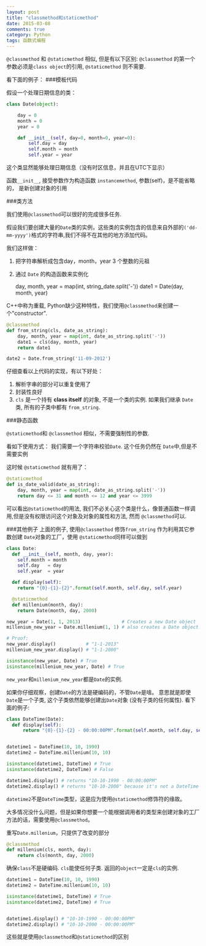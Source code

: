 ```yaml
---
layout: post
title: "classmethod和staticmethod"
date: 2015-03-08
comments: true
category: Python
tags: 函数式编程
---
```

`@classmethod` 和 `@staticmethod` 相似, 但是有以下区别: `@classmethod` 的第一个参数必须是`class object`的引用, `@staticmethod` 则不需要.

看下面的例子：
###模板代码

假设一个处理日期信息的类：

```python
class Date(object):

    day = 0
    month = 0
    year = 0

    def __init__(self, day=0, month=0, year=0):
        self.day = day
        self.month = month
        self.year = year
```

这个类显然能够处理日期信息（没有时区信息，并且在UTC下显示）

函数`__init__`, 接受参数作为构造函数 `instancemethod`, 参数(self)，是不能省略的， 是新创建对象的引用

###类方法

我们使用`@classmethod`可以很好的完成很多任务.

假设我们要创建大量的`Date`类的实例，这些类的实例包含的信息来自外部的`('dd-mm-yyyy')`格式的字符串,我们不得不在其他的地方添加代码。

我们这样做：

1. 把字符串解析成包含day，month，year 3 个整数的元祖
2. 通过 `Date` 的构造函数来实例化

    day, month, year = map(int, string_date.split('-'))
    date1 = Date(day, month, year)

C++中称为重载, Python缺少这种特性，我们使用`@classmethod`来创建一个"constructor".

```python
@classmethod
def from_string(cls, date_as_string):
    day, month, year = map(int, date_as_string.split('-'))
    date1 = cls(day, month, year)
    return date1

date2 = Date.from_string('11-09-2012')
```

仔细查看以上代码的实现，有以下好处：

1. 解析字串的部分可以重复使用了
2. 封装性良好
3. `cls` 是一个持有 **class itself** 的对象, 不是一个类的实例. 如果我们继承 `Date` 类, 所有的子类中都有 `from_string`.

###静态函数

`@staticmethod`和 `@classmethod` 相似，不需要强制性的参数.

看如下使用方式：
我们需要一个字符串校验`Date`. 这个任务仍然在 `Date`中,但是不需要实例

这时候 `@staticmethod` 就有用了：

```python
@staticmethod
def is_date_valid(date_as_string):
    day, month, year = map(int, date_as_string.split('-'))
    return day <= 31 and month <= 12 and year <= 3999
```

可以看出`@staticmethod`的用法, 我们不必关心这个类是什么，像普通函数一样调用,但是没有权限访问这个对象及对象的属性和方法, 然而 `@classmethod`可以.

###其他例子
上面的例子, 使用`@classmethod` 修饰`from_string` 作为利用其它参数创建 `Date`对象的工厂，使用 `@staticmethod`同样可以做到

```python
class Date:
  def __init__(self, month, day, year):
    self.month = month
    self.day   = day
    self.year  = year

  def display(self):
    return "{0}-{1}-{2}".format(self.month, self.day, self.year)

  @staticmethod
  def millenium(month, day):
    return Date(month, day, 2000)

new_year = Date(1, 1, 2013)               # Creates a new Date object
millenium_new_year = Date.millenium(1, 1) # also creates a Date object. 

# Proof:
new_year.display()           # "1-1-2013"
millenium_new_year.display() # "1-1-2000"

isinstance(new_year, Date) # True
isinstance(millenium_new_year, Date) # True
```

`new_year`和`millenium_new_year`都是`Date`的实例.

如果你仔细观察，创建`Date`的方法是硬编码的，不管`Date`是啥。 意思就是即使`Date`是一个子类, 这个子类依然能够创建出`Date`对象 (没有子类的任何属性). 看下面的例子:

```python
class DateTime(Date):
  def display(self):
      return "{0}-{1}-{2} - 00:00:00PM".format(self.month, self.day, self.year)


datetime1 = DateTime(10, 10, 1990)
datetime2 = DateTime.millenium(10, 10)

isinstance(datetime1, DateTime) # True
isinstance(datetime2, DateTime) # False

datetime1.display() # returns "10-10-1990 - 00:00:00PM"
datetime2.display() # returns "10-10-2000" because it's not a DateTime object but a Date object. Check the implementation of the millenium method on the Date class
```

`datetime2`不是`DateTime`类型，这是应为使用`@staticmethod`修饰符的缘故。

大多情况没什么问题，但是如果你想要一个能根据调用者的类型来创建对象的工厂方法的话，需要使用`@classmethod`。

重写`Date.millenium`，只提供了改变的部分

```python
@classmethod
def millenium(cls, month, day):
    return cls(month, day, 2000)
```

确保`class`不是硬编码. `cls`能使任何子类. 返回的`object`一定是`cls`的实例. 

```python
datetime1 = DateTime(10, 10, 1990)
datetime2 = DateTime.millenium(10, 10)

isinstance(datetime1, DateTime) # True
isinstance(datetime2, DateTime) # True


datetime1.display() # "10-10-1990 - 00:00:00PM"
datetime2.display() # "10-10-2000 - 00:00:00PM"
```

这些就是使用`@classmethod`和`@staticmethod`的区别